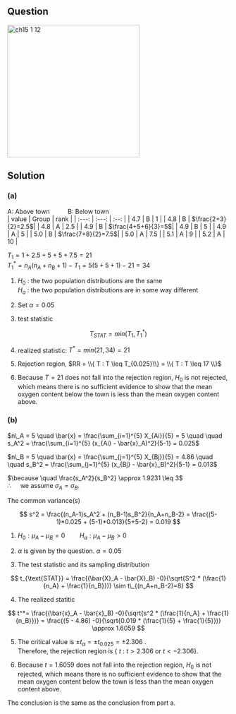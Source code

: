 ## Question
<img width="300" alt="ch15 1 12" src="https://github.com/user-attachments/assets/c7e8e539-99e7-4728-b39a-8e993dc22f06" />


## Solution
### (a)

A: Above town $\quad \quad$ B: Below town  
| value | Group | rank |
| :---: | :---: | :--: |
|  4.7  |  B    | 1    |
|  4.8  |  B    | $\frac{2+3}{2}=2.5$|
|  4.8  |  A    | 2.5  |
|  4.9  |  B    | $\frac{4+5+6}{3}=5$|
|  4.9  |  B    | 5    |
|  4.9  |  A    | 5    |
|  5.0  |  B    | $\frac{7+8}{2}=7.5$|
|  5.0  |  A    | 7.5  |
|  5.1  |  A    | 9    |
|  5.2  |  A    | 10   |
  
$T_1 = 1 + 2.5 + 5 + 5 + 7.5 = 21$  
$T_1^* = n_A(n_A+n_B+1) - T_1 = 5(5+5+1) - 21 = 34$  

1. $H_0$ : the two population distributions are the same  
   $H_a$ : the two population distributions are in some way different

2. Set $\alpha=0.05$

3. test statistic

$$
T_{STAT} = min(T_1,T_1^*)
$$

4. realized statistic: $T^* = min(21,34) = 21$

5. Rejection region, $RR = \\{ T : T \leq T_{0.025}\\} = \\{ T : T \leq 17 \\}$

6. Because $T=21$ does not fall into the rejection region, $H_0$ is not rejected, which means there is no sufficient evidence to show that the mean oxygen content below the town is less than the mean oxygen content above.


### (b)

$n\_A = 5 \quad \bar{x} = \frac{\sum_{i=1}^{5} X_{Ai}}{5} = 5 \quad \quad s_A^2 = \frac{\sum_{i=1}^{5} (x_{Ai} - \bar{x}_A)^2}{5-1} = 0.025$  

$n\_B = 5 \quad \bar{x} = \frac{\sum_{j=1}^{5} X_{Bj}}{5} = 4.86 \quad \quad s_B^2 = \frac{\sum_{j=1}^{5} (x_{Bj} - \bar{x}_B)^2}{5-1} = 0.013$  

$\because \quad \frac{s_A^2}{s_B^2} \approx 1.9231 \leq 3$  
$\therefore \quad$ we assume $\sigma_A = \sigma_B$.  
  
The common variance($s$)  

$$
s^2 = \frac{(n_A-1)s_A^2 + (n_B-1)s_B^2}{n_A+n_B-2} = \frac{(5-1)*0.025 + (5-1)*0.013}{5+5-2} = 0.019
$$  
  
1. $H_0:\mu_A-\mu_B = 0 \quad \quad H_a:\mu_A-\mu_B > 0$

2. $\alpha$ is given by the question. $\alpha = 0.05$

3. The test statistic and its sampling distribution

$$
t_{\text{STAT}} = \frac{(\bar{X}_A - \bar{X}_B) -0}{\sqrt{S^2 * (\frac{1}{n_A} + \frac{1}{n_B}})} \sim t\_{(n_A+n_B-2)=8}
$$

4. The realized statitic

$$
t^*= \frac{(\bar{x}_A - \bar{x}_B) -0}{\sqrt{s^2 * (\frac{1}{n_A} + \frac{1}{n_B}})} = \frac{(5 - 4.86) -0}{\sqrt{0.019 * (\frac{1}{5} + \frac{1}{5}})} \approx 1.6059
$$

5. The critical value is $\pm t_{\alpha} = \pm t_{0.025} = \pm 2.306$ .  
   Therefore, the rejection region is { $t$ : $t>2.306$ or $t<-2.306$}.  
  
6. Because $t=1.6059$ does not fall into the rejection region, $H_0$ is not rejected, which means there is no sufficient evidence to show that the mean oxygen content below the town is less than the mean oxygen content above.

The conclusion is the same as the conclusion from part a.























